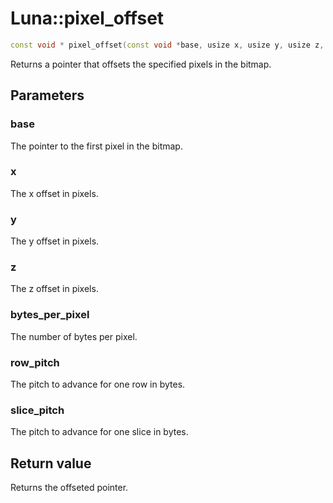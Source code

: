 # Luna::pixel_offset

```c++
const void * pixel_offset(const void *base, usize x, usize y, usize z, usize bytes_per_pixel, usize row_pitch, usize slice_pitch)
```

Returns a pointer that offsets the specified pixels in the bitmap. 



## Parameters
### base
The pointer to the first pixel in the bitmap. 

### x
The x offset in pixels. 

### y
The y offset in pixels. 

### z
The z offset in pixels. 

### bytes_per_pixel
The number of bytes per pixel. 

### row_pitch
The pitch to advance for one row in bytes. 

### slice_pitch
The pitch to advance for one slice in bytes. 

## Return value
Returns the offseted pointer. 

